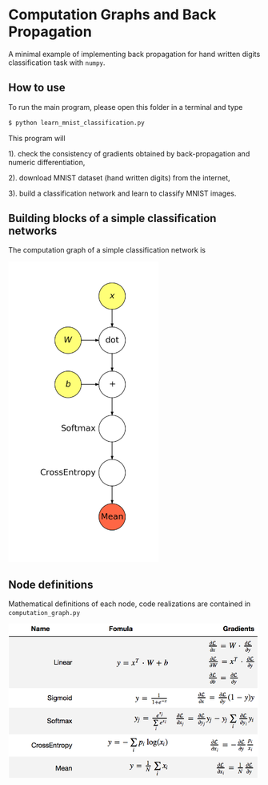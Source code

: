 # Computation Graphs and Back Propagation

A minimal example of implementing back propagation for hand written digits classification task with `numpy`.

## How to use

To run the main program, please open this folder in a terminal and type

```bash
$ python learn_mnist_classification.py
```

This program will

1). check the consistency of gradients obtained by back-propagation and numeric differentiation,

2). download MNIST dataset (hand written digits) from the internet,

3). build a classification network and learn to classify MNIST images.

## Building blocks of a simple classification networks

The computation graph of a simple classification network is

<img src="../assets/cgraph_mnist_full.png" width="300px" alt="computation graph"/>

## Node definitions
Mathematical definitions of each node, code realizations are contained in `computation_graph.py`

<img src="../assets/formulas.png" width="500px" alt="formulas"/>
